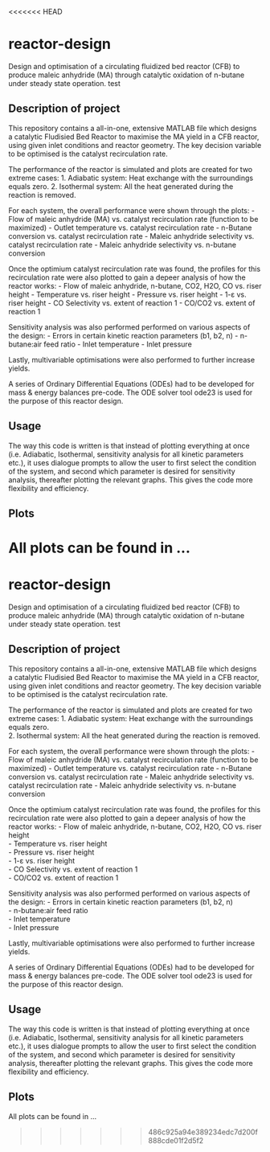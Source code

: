 <<<<<<< HEAD
# reactor-design 

Design and optimisation of a circulating fluidized bed reactor (CFB) to produce maleic anhydride (MA) through catalytic oxidation of n-butane under steady state operation. test 

## Description of project
This repository contains a all-in-one, extensive MATLAB file which designs a catalytic Fludisied Bed Reactor to maximise the MA yield in a CFB reactor, using given inlet conditions and reactor geometry. The key decision variable to be optimised is the catalyst recirculation rate. 

The performance of the reactor is simulated and plots are created for two extreme cases:
    1. Adiabatic system: Heat exchange with the surroundings equals zero. 
    2. Isothermal system: All the heat generated during the reaction is removed.

For each system, the overall performance were shown through the plots:
    - Flow of maleic anhydride (MA) vs. catalyst recirculation rate (function to be maximized)
    - Outlet temperature vs. catalyst recirculation rate 
    - n-Butane conversion vs. catalyst recirculation rate 
    - Maleic anhydride selectivity vs. catalyst recirculation rate 
    - Maleic anhydride selectivity vs. n-butane conversion 

Once the optimium catalyst recirculation rate was found, the profiles for this recirculation rate were also plotted to gain a depeer analysis of how the reactor works:
    - Flow of maleic anhydride, n-butane, CO2, H2O, CO vs. riser height 
    - Temperature vs. riser height 
    - Pressure vs. riser height
    - 1-ɛ vs. riser height 
    - CO Selectivity vs. extent of reaction 1
    - CO/CO2 vs. extent of reaction 1 

Sensitivity analysis was also performed performed on various aspects of the design:
    - Errors in certain kinetic reaction parameters (b1, b2, n)
    - n-butane:air feed ratio
    - Inlet temperature
    - Inlet pressure 

Lastly, multivariable optimisations were also performed to further increase yields.

A series of Ordinary Differential Equations (ODEs) had to be developed for mass & energy balances pre-code. The ODE solver tool ode23 is used for the purpose of this reactor design.

## Usage 
The way this code is written is that instead of plotting everything at once (i.e. Adiabatic, Isothermal, sensitivity analysis for all kinetic parameters etc.), it uses dialogue prompts to allow the user to first select the condition of the system, and second which parameter is desired for sensitivity analysis, thereafter plotting the relevant graphs. This gives the code more flexibility and efficiency. 

## Plots
All plots can be found in ...
=======
# reactor-design 

Design and optimisation of a circulating fluidized bed reactor (CFB) to produce maleic anhydride (MA) through catalytic oxidation of n-butane under steady state operation. test 

## Description of project
This repository contains a all-in-one, extensive MATLAB file which designs a catalytic Fludisied Bed Reactor to maximise the MA yield in a CFB reactor, using given inlet conditions and reactor geometry. The key decision variable to be optimised is the catalyst recirculation rate. 

The performance of the reactor is simulated and plots are created for two extreme cases:
    1. Adiabatic system: Heat exchange with the surroundings equals zero. \
    2. Isothermal system: All the heat generated during the reaction is removed.

For each system, the overall performance were shown through the plots:
    - Flow of maleic anhydride (MA) vs. catalyst recirculation rate (function to be maximized)
    - Outlet temperature vs. catalyst recirculation rate 
    - n-Butane conversion vs. catalyst recirculation rate 
    - Maleic anhydride selectivity vs. catalyst recirculation rate 
    - Maleic anhydride selectivity vs. n-butane conversion 

Once the optimium catalyst recirculation rate was found, the profiles for this recirculation rate were also plotted to gain a depeer analysis of how the reactor works:
    - Flow of maleic anhydride, n-butane, CO2, H2O, CO vs. riser height \
    - Temperature vs. riser height \
    - Pressure vs. riser height\
    - 1-ɛ vs. riser height \
    - CO Selectivity vs. extent of reaction 1\
    - CO/CO2 vs. extent of reaction 1 

Sensitivity analysis was also performed performed on various aspects of the design:
    - Errors in certain kinetic reaction parameters (b1, b2, n)\
    - n-butane:air feed ratio\
    - Inlet temperature\
    - Inlet pressure 

Lastly, multivariable optimisations were also performed to further increase yields.

A series of Ordinary Differential Equations (ODEs) had to be developed for mass & energy balances pre-code. The ODE solver tool ode23 is used for the purpose of this reactor design.

## Usage 
The way this code is written is that instead of plotting everything at once (i.e. Adiabatic, Isothermal, sensitivity analysis for all kinetic parameters etc.), it uses dialogue prompts to allow the user to first select the condition of the system, and second which parameter is desired for sensitivity analysis, thereafter plotting the relevant graphs. This gives the code more flexibility and efficiency. 

## Plots
All plots can be found in ...
>>>>>>> 486c925a94e389234edc7d200f888cde01f2d5f2
